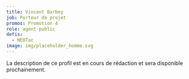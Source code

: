 ```yaml
---
title: Vincent Barbey
job: Porteur de projet
promos: Promotion 4
role: agent-public
defis:
  - NEOTac
image: img/placeholder_homme.svg
---
```

La description de ce profil est en cours de rédaction et sera disponible prochainement.